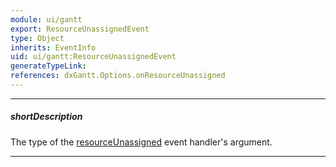 ```yaml
---
module: ui/gantt
export: ResourceUnassignedEvent
type: Object
inherits: EventInfo
uid: ui/gantt:ResourceUnassignedEvent
generateTypeLink: 
references: dxGantt.Options.onResourceUnassigned
---
```

---
##### shortDescription
The type of the [resourceUnassigned]({basewidgetpath}/Events/#resourceUnassigned) event handler's argument.

---
<!-- Description goes here -->